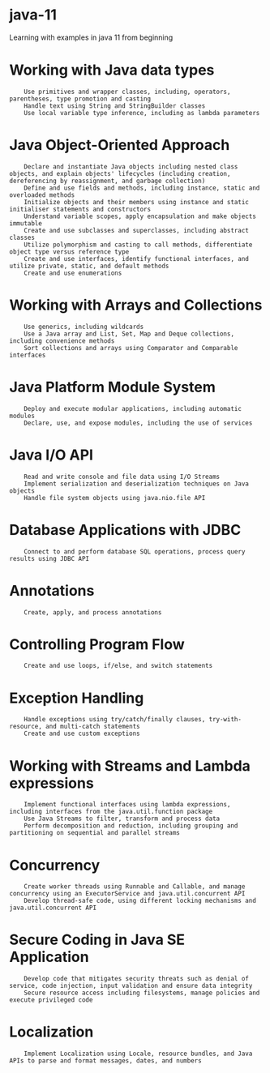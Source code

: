 # java-11
Learning with examples in java 11 from beginning


# Working with Java data types
		Use primitives and wrapper classes, including, operators, parentheses, type promotion and casting
		Handle text using String and StringBuilder classes
		Use local variable type inference, including as lambda parameters

# Java Object-Oriented Approach
		Declare and instantiate Java objects including nested class objects, and explain objects' lifecycles (including creation, dereferencing by reassignment, and garbage collection)
		Define and use fields and methods, including instance, static and overloaded methods
		Initialize objects and their members using instance and static initialiser statements and constructors
		Understand variable scopes, apply encapsulation and make objects immutable
		Create and use subclasses and superclasses, including abstract classes
		Utilize polymorphism and casting to call methods, differentiate object type versus reference type
		Create and use interfaces, identify functional interfaces, and utilize private, static, and default methods
		Create and use enumerations

# Working with Arrays and Collections
		Use generics, including wildcards
		Use a Java array and List, Set, Map and Deque collections, including convenience methods
		Sort collections and arrays using Comparator and Comparable interfaces

# Java Platform Module System
		Deploy and execute modular applications, including automatic modules
		Declare, use, and expose modules, including the use of services

# Java I/O API
		Read and write console and file data using I/O Streams
		Implement serialization and deserialization techniques on Java objects
		Handle file system objects using java.nio.file API

# Database Applications with JDBC
		Connect to and perform database SQL operations, process query results using JDBC API

# Annotations
		Create, apply, and process annotations

# Controlling Program Flow
		Create and use loops, if/else, and switch statements

# Exception Handling
		Handle exceptions using try/catch/finally clauses, try-with-resource, and multi-catch statements
		Create and use custom exceptions

# Working with Streams and Lambda expressions
		Implement functional interfaces using lambda expressions, including interfaces from the java.util.function package
		Use Java Streams to filter, transform and process data
		Perform decomposition and reduction, including grouping and partitioning on sequential and parallel streams

# Concurrency
		Create worker threads using Runnable and Callable, and manage concurrency using an ExecutorService and java.util.concurrent API
		Develop thread-safe code, using different locking mechanisms and java.util.concurrent API

# Secure Coding in Java SE Application
		Develop code that mitigates security threats such as denial of service, code injection, input validation and ensure data integrity
		Secure resource access including filesystems, manage policies and execute privileged code

# Localization
		Implement Localization using Locale, resource bundles, and Java APIs to parse and format messages, dates, and numbers

